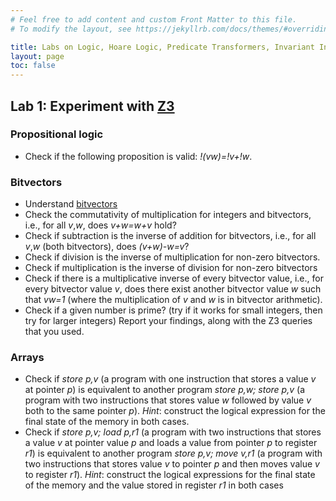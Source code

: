 ```yaml
---
# Feel free to add content and custom Front Matter to this file.
# To modify the layout, see https://jekyllrb.com/docs/themes/#overriding-theme-defaults

title: Labs on Logic, Hoare Logic, Predicate Transformers, Invariant Inference, Equivalence Checking for WSS, 2023
layout: page
toc: false
---
```


## Lab 1: Experiment with [Z3](https://compsys-tools.ens-lyon.fr/z3/)
### Propositional logic
- Check if the following proposition is valid: *!(vw)=!v+!w*.

### Bitvectors
- Understand [bitvectors](https://microsoft.github.io/z3guide/docs/theories/Bitvectors/)
- Check the commutativity of multiplication for integers and bitvectors, i.e., for all *v*,*w*, does *v+w=w+v* hold?
- Check if subtraction is the inverse of addition for bitvectors, i.e., for all *v*,*w* (both bitvectors), does *(v+w)-w=v*?
- Check if division is the inverse of multiplication for non-zero bitvectors.
- Check if multiplication is the inverse of division for non-zero bitvectors
- Check if there is a multiplicative inverse of every bitvector value, i.e., for every bitvector value *v*, does there exist another bitvector value *w* such that *vw=1* (where the multiplication of *v* and *w* is in bitvector arithmetic).
- Check if a given number is prime? (try if it works for small integers, then try for larger integers)
Report your findings, along with the Z3 queries that you used.

### Arrays
- Check if *store p,v* (a program with one instruction that stores a value *v* at pointer *p*) is equivalent to another program *store p,w; store p,v* (a program with two instructions that stores value *w* followed by value *v* both to the same pointer *p*). _Hint_: construct the logical expression for the final state of the memory in both cases.
- Check if *store p,v; load p,r1* (a program with two instructions that stores a value *v* at pointer value *p* and loads a value from pointer *p* to register *r1*) is equivalent to another program *store p,v; move v,r1* (a program with two instructions that stores value *v* to pointer *p* and then moves value *v* to register *r1*).  _Hint_: construct the logical expressions for the final state of the memory and the value stored in register *r1* in both cases
